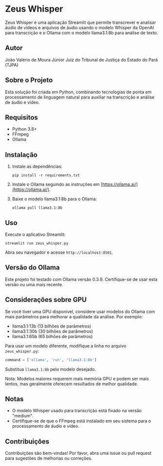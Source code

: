# Zeus Whisper

Zeus Whisper é uma aplicação Streamlit que permite transcrever e analisar áudio de vídeos e arquivos de áudio usando o modelo Whisper da OpenAI para transcrição e o Ollama com o modelo llama3.1:8b para análise de texto.

## Autor

João Valério de Moura Júnior
Juiz do Tribunal de Justiça do Estado do Pará (TJPA)

## Sobre o Projeto

Esta solução foi criada em Python, combinando tecnologias de ponta em processamento de linguagem natural para auxiliar na transcrição e análise de áudio e vídeo.

## Requisitos

- Python 3.8+
- FFmpeg
- Ollama

## Instalação

1. Instale as dependências:
   ```
   pip install -r requirements.txt
   ```

2. Instale o Ollama seguindo as instruções em [https://ollama.ai/](https://ollama.ai/).

3. Baixe o modelo llama3.1:8b para o Ollama:
   ```
   ollama pull llama3.1:8b
   ```

## Uso

Execute o aplicativo Streamlit:

```
streamlit run zeus_whisper.py
```

Abra seu navegador e acesse `http://localhost:8501`.

## Versão do Ollama

Este projeto foi testado com Ollama versão 0.3.9. Certifique-se de usar esta versão ou uma mais recente.

## Considerações sobre GPU

Se você tiver uma GPU disponível, considere usar modelos do Ollama com mais parâmetros para melhorar a qualidade da análise. Por exemplo:

- llama3.1:13b (13 bilhões de parâmetros)
- llama3.1:30b (30 bilhões de parâmetros)
- llama3.1:65b (65 bilhões de parâmetros)

Para usar um modelo diferente, modifique a linha no arquivo `zeus_whisper.py`:

```python
command = ['ollama', 'run', 'llama3.1:8b']
```

Substitua `llama3.1:8b` pelo modelo desejado.

Nota: Modelos maiores requerem mais memória GPU e podem ser mais lentos, mas geralmente oferecem resultados de melhor qualidade.

## Notas

- O modelo Whisper usado para transcrição está fixado na versão "medium". 
- Certifique-se de que o FFmpeg está instalado em seu sistema para o processamento de áudio e vídeo.

## Contribuições

Contribuições são bem-vindas! Por favor, abra uma issue ou pull request para sugestões de melhorias ou correções.
